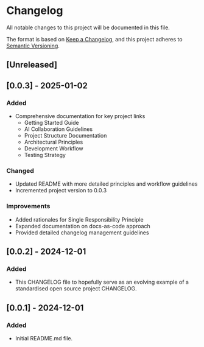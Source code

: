 # Changelog

All notable changes to this project will be documented in this file.

The format is based on [Keep a Changelog](https://keepachangelog.com/en/1.1.0/),
and this project adheres to [Semantic Versioning](https://semver.org/spec/v2.0.0.html).

## [Unreleased]

## [0.0.3] - 2025-01-02
### Added
- Comprehensive documentation for key project links
  - Getting Started Guide
  - AI Collaboration Guidelines
  - Project Structure Documentation
  - Architectural Principles
  - Development Workflow
  - Testing Strategy

### Changed
- Updated README with more detailed principles and workflow guidelines
- Incremented project version to 0.0.3

### Improvements
- Added rationales for Single Responsibility Principle
- Expanded documentation on docs-as-code approach
- Provided detailed changelog management guidelines

## [0.0.2] - 2024-12-01

### Added

- This CHANGELOG file to hopefully serve as an evolving example of a standardised open source project CHANGELOG.

## [0.0.1] - 2024-12-01

### Added

- Initial README.md file.